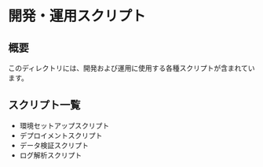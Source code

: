 # 開発・運用スクリプト

## 概要
このディレクトリには、開発および運用に使用する各種スクリプトが含まれています。

## スクリプト一覧
- 環境セットアップスクリプト
- デプロイメントスクリプト
- データ検証スクリプト
- ログ解析スクリプト
